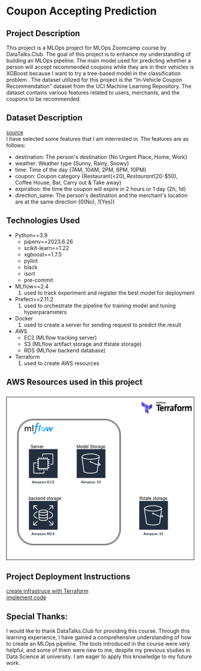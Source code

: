 # Coupon Accepting Prediction
## Project Description
This project is a MLOps project for MLOps Zoomcamp course by DataTalks.Club. The goal of this project is to enhance my understanding of building an MLOps pipeline. The main model used for predicting whether a person will accept recommended coupons while they are in their vehicles is XGBoost because I want to try a tree-based model in the classification problem . The dataset utilized for this project is the "In-Vehicle Coupon Recommendation" dataset from the UCI Machine Learning Repository. The dataset contains various features related to users, merchants, and the coupons to be recommended.

## Dataset Description
[source](https://archive.ics.uci.edu/dataset/603/in+vehicle+coupon+recommendation)   
I have selected some features that I am interrested in. The features are as follows:
- destination: The person's destination {No Urgent Place, Home, Work}
- weather: Weather type {Sunny, Rainy, Snowy}
- time: Time of the day {7AM, 10AM, 2PM, 6PM, 10PM}
- coupon: Coupon category {Restaurant(<$20), Restaurant($20-$50), Coffee House, Bar, Carry out & Take away}
- expiration: the time the coupon will expire in 2 hours or 1 day {2h, 1d}
- direction_same: The person's destination and the merchant's location are at the same direction {0(No), 1(Yes)}

## Technologies Used
* Python==3.9
  - pipenv==2023.6.26
  - scikit-learn==1.22
  - xgboost==1.7.5
  - pylint 
  - black 
  - isort 
  - pre-commit
* MLflow==2.4
  1. used to track experiment and register the best model for deployment
* Prefect==2.11.2
  1. used to orchestrate the pipeline for training model and tuning hyperparameters 
* Docker
  1. used to create a server for sending request to predict the result
* AWS
  - EC2   (MLflow tracking server)
  - S3    (MLflow artifact storage and tfstate storage)
  - RDS   (MLflow backend database)
* Terraform
  1. used to create AWS resources

## AWS Resources used in this project 
![AWS resource](https://github.com/ChungWasawat/dtc_mlops_project/blob/main/img/aws.png)

## Project Deployment Instructions
[create infrastruce with Terraform](https://github.com/ChungWasawat/dtc_mlops_project/blob/main/infrastructure/README.md)    
[implement code](https://github.com/ChungWasawat/dtc_mlops_project/blob/main/code/README.md)    

## Special Thanks:
I would like to thank DataTalks.Club for providing this course. Through this learning experience, I have gained a comprehensive understanding of how to create an MLOps pipeline. The tools introduced in the course were very helpful, and some of them were new to me, despite my previous studies in Data Science at university. I am eager to apply this knowledge to my future work. 